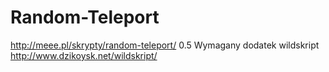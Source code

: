 Random-Teleport
===============

http://meee.pl/skrypty/random-teleport/
0.5
Wymagany dodatek wildskript http://www.dzikoysk.net/wildskript/